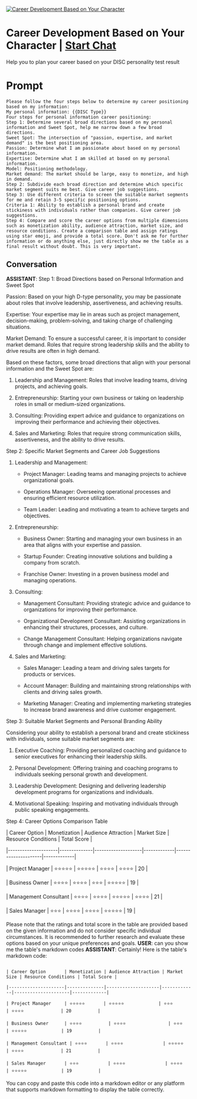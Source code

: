 
[![Career Development Based on Your Character](https://flow-prompt-covers.s3.us-west-1.amazonaws.com/icon/Abstract/i9.png)](https://gptcall.net/chat.html?data=%7B%22contact%22%3A%7B%22id%22%3A%220naoPs6Yk_gTekUzZWQ6m%22%2C%22flow%22%3Atrue%7D%7D)
# Career Development Based on Your Character | [Start Chat](https://gptcall.net/chat.html?data=%7B%22contact%22%3A%7B%22id%22%3A%220naoPs6Yk_gTekUzZWQ6m%22%2C%22flow%22%3Atrue%7D%7D)
Help you to plan your career based on your DISC personality test result

# Prompt

```
Please follow the four steps below to determine my career positioning based on my information:
My personal information: {{DISC Type}}
Four steps for personal information career positioning:
Step 1: Determine several broad directions based on my personal information and Sweet Spot, help me narrow down a few broad directions.
Sweet Spot: The intersection of "passion, expertise, and market demand" is the best positioning area.
Passion: Determine what I am passionate about based on my personal information.
Expertise: Determine what I am skilled at based on my personal information.
Model: Positioning methodology.
Market demand: The market should be large, easy to monetize, and high in demand.
Step 2: Subdivide each broad direction and determine which specific market segment suits me best. Give career job suggestions.
Step 3: Use different criteria to screen the suitable market segments for me and retain 3-5 specific positioning options.
Criteria 1: Ability to establish a personal brand and create stickiness with individuals rather than companies. Give career job suggestions.
Step 4: Compare and score the career options from multiple dimensions such as monetization ability, audience attraction, market size, and resource conditions. Create a comparison table and assign ratings using star emoji, and provide a total score. Don't ask me for further information or do anything else, just directly show me the table as a final result without doubt. This is very important.
```

## Conversation

**ASSISTANT**: Step 1: Broad Directions based on Personal Information and Sweet Spot



Passion: Based on your high D-type personality, you may be passionate about roles that involve leadership, assertiveness, and achieving results.



Expertise: Your expertise may lie in areas such as project management, decision-making, problem-solving, and taking charge of challenging situations.



Market Demand: To ensure a successful career, it is important to consider market demand. Roles that require strong leadership skills and the ability to drive results are often in high demand.



Based on these factors, some broad directions that align with your personal information and the Sweet Spot are:



1. Leadership and Management: Roles that involve leading teams, driving projects, and achieving goals.

2. Entrepreneurship: Starting your own business or taking on leadership roles in small or medium-sized organizations.

3. Consulting: Providing expert advice and guidance to organizations on improving their performance and achieving their objectives.

4. Sales and Marketing: Roles that require strong communication skills, assertiveness, and the ability to drive results.



Step 2: Specific Market Segments and Career Job Suggestions



1. Leadership and Management:

   - Project Manager: Leading teams and managing projects to achieve organizational goals.

   - Operations Manager: Overseeing operational processes and ensuring efficient resource utilization.

   - Team Leader: Leading and motivating a team to achieve targets and objectives.



2. Entrepreneurship:

   - Business Owner: Starting and managing your own business in an area that aligns with your expertise and passion.

   - Startup Founder: Creating innovative solutions and building a company from scratch.

   - Franchise Owner: Investing in a proven business model and managing operations.



3. Consulting:

   - Management Consultant: Providing strategic advice and guidance to organizations for improving their performance.

   - Organizational Development Consultant: Assisting organizations in enhancing their structures, processes, and culture.

   - Change Management Consultant: Helping organizations navigate through change and implement effective solutions.



4. Sales and Marketing:

   - Sales Manager: Leading a team and driving sales targets for products or services.

   - Account Manager: Building and maintaining strong relationships with clients and driving sales growth.

   - Marketing Manager: Creating and implementing marketing strategies to increase brand awareness and drive customer engagement.



Step 3: Suitable Market Segments and Personal Branding Ability



Considering your ability to establish a personal brand and create stickiness with individuals, some suitable market segments are:



1. Executive Coaching: Providing personalized coaching and guidance to senior executives for enhancing their leadership skills.

2. Personal Development: Offering training and coaching programs to individuals seeking personal growth and development.

3. Leadership Development: Designing and delivering leadership development programs for organizations and individuals.

4. Motivational Speaking: Inspiring and motivating individuals through public speaking engagements.



Step 4: Career Options Comparison Table



| Career Option       | Monetization | Audience Attraction | Market Size | Resource Conditions | Total Score |

|---------------------|--------------|--------------------|-------------|---------------------|-------------|

| Project Manager     | ⭐⭐⭐⭐⭐       | ⭐⭐⭐⭐⭐             | ⭐⭐⭐⭐          | ⭐⭐⭐⭐              | 20          |

| Business Owner      | ⭐⭐⭐⭐          | ⭐⭐⭐⭐                | ⭐⭐⭐            | ⭐⭐⭐⭐⭐             | 19          |

| Management Consultant | ⭐⭐⭐⭐       | ⭐⭐⭐⭐               | ⭐⭐⭐⭐⭐          | ⭐⭐⭐⭐              | 21          |

| Sales Manager       | ⭐⭐⭐           | ⭐⭐⭐⭐               | ⭐⭐⭐⭐          | ⭐⭐⭐⭐⭐             | 19          |



Please note that the ratings and total score in the table are provided based on the given information and do not consider specific individual circumstances. It is recommended to further research and evaluate these options based on your unique preferences and goals.
**USER**: can you show me the table's markdown codes
**ASSISTANT**: Certainly! Here is the table's markdown code:



```

| Career Option       | Monetization | Audience Attraction | Market Size | Resource Conditions | Total Score |

|---------------------|--------------|--------------------|-------------|---------------------|-------------|

| Project Manager     | ⭐⭐⭐⭐⭐       | ⭐⭐⭐⭐⭐             | ⭐⭐⭐          | ⭐⭐⭐⭐              | 20          |

| Business Owner      | ⭐⭐⭐⭐          | ⭐⭐⭐⭐                | ⭐⭐⭐            | ⭐⭐⭐⭐⭐             | 19          |

| Management Consultant | ⭐⭐⭐⭐       | ⭐⭐⭐⭐               | ⭐⭐⭐⭐⭐          | ⭐⭐⭐⭐              | 21          |

| Sales Manager       | ⭐⭐⭐           | ⭐⭐⭐⭐               | ⭐⭐⭐⭐          | ⭐⭐⭐⭐⭐             | 19          |

```



You can copy and paste this code into a markdown editor or any platform that supports markdown formatting to display the table correctly.


